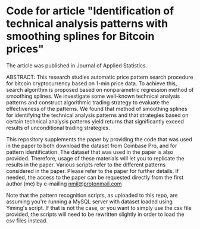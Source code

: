 # Code for article "Identification of technical analysis patterns with smoothing splines for Bitcoin prices"

The article was published in Journal of Applied Statistics.

ABSTRACT:
This research studies automatic price pattern search procedure for bitcoin cryptocurrency based on 1-min price data. To achieve this, search algorithm is proposed based on nonparametric regression method of smoothing splines. We investigate some well-known technical analysis patterns and construct algorithmic trading strategy to evaluate the effectiveness of the patterns. We found that method of smoothing splines for identifying the technical analysis patterns and that strategies based on certain technical analysis patterns yield returns that significantly exceed results of unconditional trading strategies.

This repository supplements the paper by providing the code that was used in the paper to both download the dataset from Coinbase Pro, and for pattern identification. The dataset that was used in the paper is also provided. Therefore, usage of these materials will let you to replicate the results in the paper. Various scripts refer to the different patterns considered in the paper. Please refer to the paper for further details. If needed, the access to the paper can be requested directly from the first author (me) by e-mailing nmil@protonmail.com

Note that the pattern recognition scripts, as uploaded to this repo, are assuming you're running a MySQL server with dataset loaded using Yiming's script. If that is not the case, or you want to simply use the csv file provided, the scripts will need to be rewritten slightly in order to load the csv files instead.
